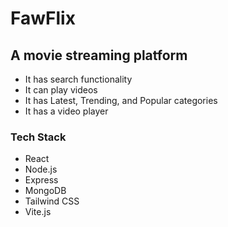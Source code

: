 # FawFlix

## A movie streaming platform

- It has search functionality
- It can play videos
- It has Latest, Trending, and Popular categories
- It has a video player

### Tech Stack

- React
- Node.js
- Express
- MongoDB
- Tailwind CSS
- Vite.js
